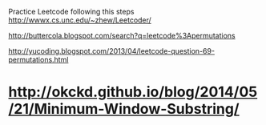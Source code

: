 Practice Leetcode following this steps
http://wwwx.cs.unc.edu/~zhew/Leetcoder/


http://buttercola.blogspot.com/search?q=leetcode%3Apermutations

http://yucoding.blogspot.com/2013/04/leetcode-question-69-permutations.html

http://okckd.github.io/blog/2014/05/21/Minimum-Window-Substring/
========
